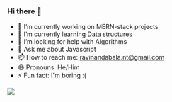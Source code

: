 ### Hi there 👋

- 🔭 I’m currently working on MERN-stack projects
- 🌱 I’m currently learning Data structures
- 🤔 I’m looking for help with Algorithms
- 💬 Ask me about Javascript
- 📫 How to reach me: ravinandabala.nt@gmail.com
- 😄 Pronouns: He/Him
- ⚡ Fun fact: I'm boring :(
<img src="https://github-readme-stats.vercel.app/api?username=Ravi-nanda-bala&&show_icons=true&title_color=ffffff&icon_color=bb2acf&text_color=daf7dc&bg_color=151515">
